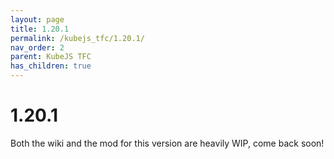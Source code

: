 ```yaml
---
layout: page
title: 1.20.1
permalink: /kubejs_tfc/1.20.1/
nav_order: 2
parent: KubeJS TFC
has_children: true
---
```


# 1.20.1

Both the wiki and the mod for this version are heavily WIP, come back soon!